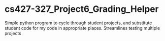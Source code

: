 # cs427-327_Project6_Grading_Helper
Simple python program to cycle through student projects, and substitute student code for my code in appropriate places.
Streamlines testing multiple projects
